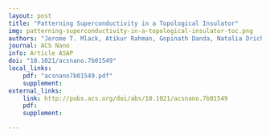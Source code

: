 ```yaml
---
layout: post
title: "Patterning Superconductivity in a Topological Insulator"
img: patterning-superconductivity-in-a-topological-insulator-toc.png
authors: "Jerome T. Mlack, Atikur Rahman, Gopinath Danda, Natalia Drichko, Sarah Friedensen, Marija Drndić, and Nina Marković"
journal: ACS Nano
info: Article ASAP
doi: "10.1021/acsnano.7b01549"
local_links:
    pdf: "acsnano7b01549.pdf"
    supplement:
external_links:
    link: http://pubs.acs.org/doi/abs/10.1021/acsnano.7b01549
    pdf:
    supplement:

---
```


<!--more-->
